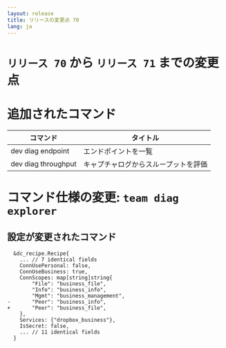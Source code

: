 ```yaml
---
layout: release
title: リリースの変更点 70
lang: ja
---
```


# `リリース 70` から `リリース 71` までの変更点

# 追加されたコマンド


| コマンド            | タイトル                             |
|---------------------|--------------------------------------|
| dev diag endpoint   | エンドポイントを一覧                 |
| dev diag throughput | キャプチャログからスループットを評価 |



# コマンド仕様の変更: `team diag explorer`



## 設定が変更されたコマンド


```
  &dc_recipe.Recipe{
  	... // 7 identical fields
  	ConnUsePersonal: false,
  	ConnUseBusiness: true,
  	ConnScopes: map[string]string{
  		"File": "business_file",
  		"Info": "business_info",
  		"Mgmt": "business_management",
- 		"Peer": "business_info",
+ 		"Peer": "business_file",
  	},
  	Services: {"dropbox_business"},
  	IsSecret: false,
  	... // 11 identical fields
  }
```
